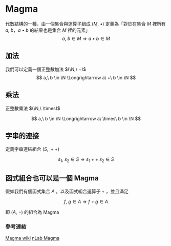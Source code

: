 # Magma

代數結構的一種，由一個集合與運算子組成 $(M,\ \bullet)$
定義為「對於在集合 $M$ 裡所有 $a,\ b$，$a\ \bullet \ b$ 的結果也是集合 $M$ 裡的元素」
$$a,\ b \in M \Longrightarrow a\ \bullet\ b \in M$$

## 加法

我們可以定義一個正整數加法 $(\N,\ +)$
$$
a,\ b \in \N \Longrightarrow a\ +\ b \in \N
$$

## 乘法

正整數乘法 $(\N,\ \times)$

$$
a,\ b \in \N \Longrightarrow a\ \times\ b \in \N
$$

## 字串的連接

定義字串連結組合 $(S,\ ++)$

$$
s_1,\ s_2 \in S \Longrightarrow s_1 ++\ s_2 \in S
$$

## 函式組合也可以是一個 Magma

假如我們有個函式集合 $A$  ，以及函式組合運算子 $\circ$ ，並且滿足

$$
f,\ g \in A \Longrightarrow f\ \circ\  g \in A
$$

即 $(A,\ \circ)$ 的組合為 Magma

### 參考連結

[Magma wiki](https://en.wikipedia.org/wiki/Magma_(algebra))
[nLab Magma](https://ncatlab.org/nlab/show/magma)